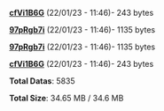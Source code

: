 [**cfVi1B6G**](/data/cfVi1B6G.txt) (22/01/23 - 11:46)- 243 bytes

[**97pRgb7i**](/data/97pRgb7i.txt) (22/01/23 - 11:46)- 1135 bytes

[**97pRgb7i**](/data/97pRgb7i.txt) (22/01/23 - 11:46)- 1135 bytes

[**cfVi1B6G**](/data/cfVi1B6G.txt) (22/01/23 - 11:46)- 243 bytes

**Total Datas**: 5835

**Total Size**: 34.65 MB / 34.6 MB